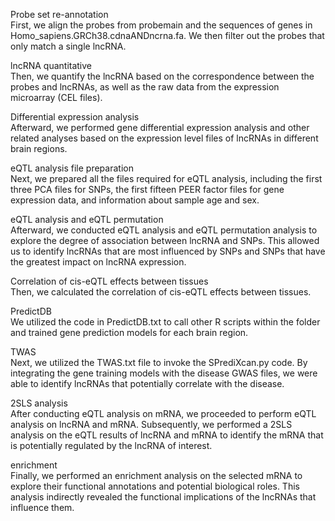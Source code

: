 Probe set re-annotation  
First, we align the probes from probemain and the sequences of genes in Homo_sapiens.GRCh38.cdnaANDncrna.fa. We then filter out the probes that only match a single lncRNA.  
  
lncRNA quantitative  
Then, we quantify the lncRNA based on the correspondence between the probes and lncRNAs, as well as the raw data from the expression microarray (CEL files).  
  
Differential expression analysis  
Afterward, we performed gene differential expression analysis and other related analyses based on the expression level files of lncRNAs in different brain regions.  
  
eQTL analysis file preparation  
Next, we prepared all the files required for eQTL analysis, including the first three PCA files for SNPs, the first fifteen PEER factor files for gene expression data, and information about sample age and sex.
  
eQTL analysis and eQTL permutation  
Afterward, we conducted eQTL analysis and eQTL permutation analysis to explore the degree of association between lncRNA and SNPs. This allowed us to identify lncRNAs that are most influenced by SNPs and SNPs that have the greatest impact on lncRNA expression.  
  
Correlation of cis-eQTL effects between tissues  
Then, we calculated the correlation of cis-eQTL effects between tissues.  
  
PredictDB  
We utilized the code in PredictDB.txt to call other R scripts within the folder and trained gene prediction models for each brain region.  
  
TWAS  
Next, we utilized the TWAS.txt file to invoke the SPrediXcan.py code. By integrating the gene training models with the disease GWAS files, we were able to identify lncRNAs that potentially correlate with the disease.  
  
2SLS analysis  
After conducting eQTL analysis on mRNA, we proceeded to perform eQTL analysis on lncRNA and mRNA. Subsequently, we performed a 2SLS analysis on the eQTL results of lncRNA and mRNA to identify the mRNA that is potentially regulated by the lncRNA of interest.  
  
enrichment  
Finally, we performed an enrichment analysis on the selected mRNA to explore their functional annotations and potential biological roles. This analysis indirectly revealed the functional implications of the lncRNAs that influence them.  



